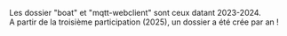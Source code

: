 Les dossier "boat" et "mqtt-webclient" sont ceux datant 2023-2024. \
A partir de la troisième participation (2025), un dossier a été crée par an !
